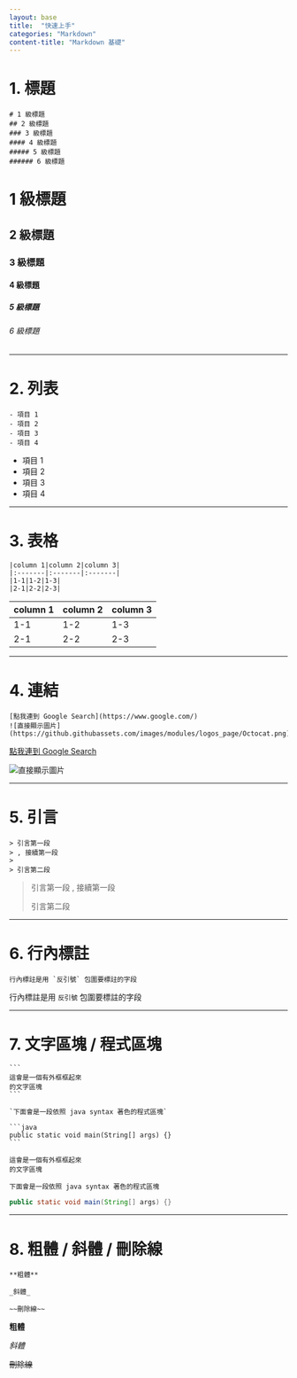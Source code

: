 ```yaml
---
layout: base
title:  "快速上手"
categories: "Markdown"
content-title: "Markdown 基礎"
---
```


# 1. 標題

```
# 1 級標題
## 2 級標題
### 3 級標題
#### 4 級標題
##### 5 級標題
###### 6 級標題
```

# 1 級標題
## 2 級標題
### 3 級標題
#### 4 級標題
##### 5 級標題
###### 6 級標題

---

# 2. 列表

```
- 項目 1
- 項目 2
- 項目 3
- 項目 4
```

- 項目 1
- 項目 2
- 項目 3
- 項目 4

---

# 3. 表格

```
|column 1|column 2|column 3|
|:-------|:-------|:-------|
|1-1|1-2|1-3|
|2-1|2-2|2-3|
```

|column 1|column 2|column 3|
|:-------|:-------|:-------|
|1-1|1-2|1-3|
|2-1|2-2|2-3|

---

# 4. 連結

```
[點我連到 Google Search](https://www.google.com/)
![直接顯示圖片](https://github.githubassets.com/images/modules/logos_page/Octocat.png)
```

[點我連到 Google Search](https://www.google.com/)

![直接顯示圖片](https://github.githubassets.com/images/modules/logos_page/Octocat.png)

---

# 5. 引言

```
> 引言第一段
> , 接續第一段
> 
> 引言第二段
```

> 引言第一段
> , 接續第一段
> 
> 引言第二段

---

# 6. 行內標註

```
行內標註是用 `反引號` 包圍要標註的字段 
```

行內標註是用 `反引號` 包圍要標註的字段 

---

# 7. 文字區塊 / 程式區塊

````
```
這會是一個有外框框起來
的文字區塊
```

`下面會是一段依照 java syntax 著色的程式區塊`

```java
public static void main(String[] args) {}
```
````

```
這會是一個有外框框起來
的文字區塊
```

`下面會是一段依照 java syntax 著色的程式區塊`

```java
public static void main(String[] args) {}
```

---

# 8. 粗體 / 斜體 / 刪除線

```
**粗體**

_斜體_

~~刪除線~~
```

**粗體**

_斜體_

~~刪除線~~